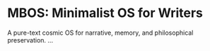 # MBOS: Minimalist OS for Writers

A pure-text cosmic OS for narrative, memory, and philosophical preservation.
...